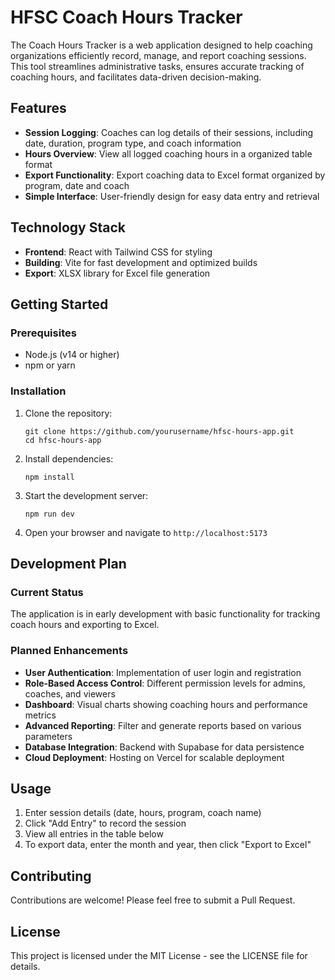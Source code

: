 # HFSC Coach Hours Tracker

The Coach Hours Tracker is a web application designed to help coaching organizations efficiently record, manage, and report coaching sessions. This tool streamlines administrative tasks, ensures accurate tracking of coaching hours, and facilitates data-driven decision-making.

## Features

- **Session Logging**: Coaches can log details of their sessions, including date, duration, program type, and coach information
- **Hours Overview**: View all logged coaching hours in a organized table format
- **Export Functionality**: Export coaching data to Excel format organized by program, date and coach
- **Simple Interface**: User-friendly design for easy data entry and retrieval

## Technology Stack

- **Frontend**: React with Tailwind CSS for styling
- **Building**: Vite for fast development and optimized builds
- **Export**: XLSX library for Excel file generation

## Getting Started

### Prerequisites

- Node.js (v14 or higher)
- npm or yarn

### Installation

1. Clone the repository:
   ```
   git clone https://github.com/yourusername/hfsc-hours-app.git
   cd hfsc-hours-app
   ```

2. Install dependencies:
   ```
   npm install
   ```

3. Start the development server:
   ```
   npm run dev
   ```

4. Open your browser and navigate to `http://localhost:5173`

## Development Plan

### Current Status

The application is in early development with basic functionality for tracking coach hours and exporting to Excel.

### Planned Enhancements

- **User Authentication**: Implementation of user login and registration
- **Role-Based Access Control**: Different permission levels for admins, coaches, and viewers
- **Dashboard**: Visual charts showing coaching hours and performance metrics
- **Advanced Reporting**: Filter and generate reports based on various parameters
- **Database Integration**: Backend with Supabase for data persistence
- **Cloud Deployment**: Hosting on Vercel for scalable deployment

## Usage

1. Enter session details (date, hours, program, coach name)
2. Click "Add Entry" to record the session
3. View all entries in the table below
4. To export data, enter the month and year, then click "Export to Excel"

## Contributing

Contributions are welcome! Please feel free to submit a Pull Request.

## License

This project is licensed under the MIT License - see the LICENSE file for details.